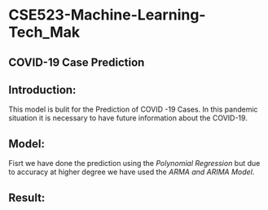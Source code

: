 # CSE523-Machine-Learning-Tech_Mak

## COVID-19 Case Prediction

## Introduction:

This model is bulit for the Prediction of COVID -19 Cases. In this pandemic situation it is necessary to have future information about the COVID-19.

## Model:
 Fisrt we have done the prediction using the _Polynomial Regression_ but due to accuracy at higher degree we have used the _ARMA and ARIMA Model_.
 
## Result:

